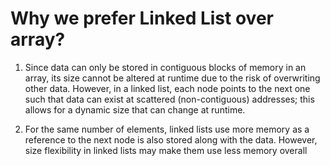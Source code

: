 # Why we prefer Linked List over array?

1. Since data can only be stored in contiguous blocks of memory in an array, its size cannot be altered at runtime due to the risk of overwriting other data. 
However, in a linked list, each node points to the next one such that data can exist at scattered (non-contiguous) addresses; this allows for a dynamic size that can change at runtime.

2. For the same number of elements, linked lists use more memory as a reference to the next node is also stored along with the data. However, size flexibility in linked lists may make them use less memory overall
 
